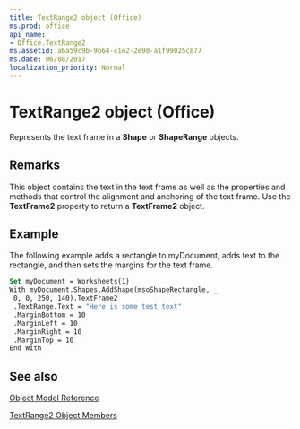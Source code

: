 ```yaml
---
title: TextRange2 object (Office)
ms.prod: office
api_name:
- Office.TextRange2
ms.assetid: a6a59c9b-9b64-c1e2-2e98-a1f99025c877
ms.date: 06/08/2017
localization_priority: Normal
---
```



# TextRange2 object (Office)

Represents the text frame in a  **Shape** or **ShapeRange** objects.


## Remarks

This object contains the text in the text frame as well as the properties and methods that control the alignment and anchoring of the text frame. Use the  **TextFrame2** property to return a **TextFrame2** object.


## Example

The following example adds a rectangle to myDocument, adds text to the rectangle, and then sets the margins for the text frame. 


```vb
Set myDocument = Worksheets(1) 
With myDocument.Shapes.AddShape(msoShapeRectangle, _ 
 0, 0, 250, 140).TextFrame2 
 .TextRange.Text = "Here is some test text" 
 .MarginBottom = 10 
 .MarginLeft = 10 
 .MarginRight = 10 
 .MarginTop = 10 
End With 

```


## See also


[Object Model Reference](./overview/Library-Reference/reference-object-library-reference-for-office.md)

[TextRange2 Object Members](./overview/Library-Reference/textrange2-members-office.md)

